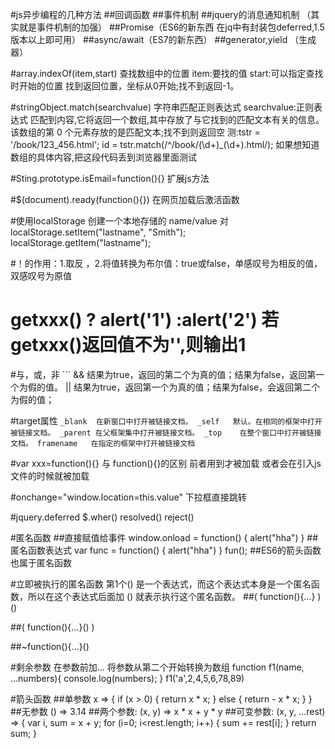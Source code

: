 #js异步编程的几种方法
##回调函数
##事件机制
##jquery的消息通知机制 （其实就是事件机制的加强）
##Promise（ES6的新东西 在jq中有封装包deferred,1.5版本以上即可用）
##async/await（ES7的新东西）
##generator,yield （生成器）



#array.indexOf(item,start) 查找数组中的位置
	item:要找的值
	start:可以指定查找时开始的位置
	找到返回位置，坐标从0开始;找不到返回-1。

#stringObject.match(searchvalue) 字符串匹配正则表达式
	searchvalue:正则表达式
	匹配到内容,它将返回一个数组,其中存放了与它找到的匹配文本有关的信息。该数组的第 0 个元素存放的是匹配文本;找不到则返回空
	测:tstr = '/book/123_456.html';
       id = tstr.match(/^\/book\/(\d+)_(\d+)\.html/); 如果想知道数组的具体内容,把这段代码丢到浏览器里面测试


#Sting.prototype.isEmail=function(){} 扩展js方法


#$(document).ready(function(){})  在网页加载后激活函数


#使用localStorage 创建一个本地存储的 name/value 对
	localStorage.setItem("lastname", "Smith");
	localStorage.getItem("lastname");


#！的作用：1.取反 ，2.将值转换为布尔值：true或false，单感叹号为相反的值，双感叹号为原值


# getxxx() ? alert('1') :alert('2')  若getxxx()返回值不为'',则输出1


#与，或，非
	```
	&&  结果为true，返回的第二个为真的值；结果为false，返回第一个为假的值。
	||  结果为true，返回第一个为真的值；结果为false，会返回第二个为假的值；


#target属性
	```
	_blank	在新窗口中打开被链接文档。
	_self	默认。在相同的框架中打开被链接文档。
	_parent	在父框架集中打开被链接文档。
	_top	在整个窗口中打开被链接文档。
	framename	在指定的框架中打开被链接文档
	```


#var xxx=function(){}   与 function(){}的区别
	前者用到才被加载 或者会在引入js文件的时候就被加载	


#onchange="window.location=this.value"  下拉框直接跳转

#jquery.deferred
$.wher()
resolved()
reject()


#匿名函数
##直接赋值给事件
window.onload = function() {
	alert("hha")
}
##匿名函数表达式
var func = function() {
	alert("hha")
}
fun();
##ES6的箭头函数也属于匿名函数	

#立即被执行的匿名函数  第1个() 是一个表达式，而这个表达式本身是一个匿名函数，所以在这个表达式后面加 () 就表示执行这个匿名函数。
##( function(){…} )()

##( function(){…}() )

##~function(){…}()


#剩余参数 在参数前加...  将参数从第二个开始转换为数组
function f1(name, ...numbers){
    console.log(numbers);
}
f1('a',2,4,5,6,78,89)


#箭头函数
##单参数
x => {
    if (x > 0) {
        return x * x;
    }
    else {
        return - x * x;
    }
}
##无参数
() => 3.14
##两个参数:
(x, y) => x * x + y * y
##可变参数:
(x, y, ...rest) => {
    var i, sum = x + y;
    for (i=0; i<rest.length; i++) {
        sum += rest[i];
    }
    return sum;
}
